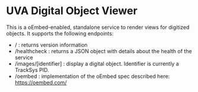 # UVA Digital Object Viewer

This is a oEmbed-enabled, standalone service to render views for digitized objects.
It supports the following endpoints:

* / : returns version information
* /healthcheck : returns a JSON object with details about the health of the service
* /images/[identifier] : display a digital object. Identifier is currently a TrackSys PID.
* /oembed : implementation of the oEmbed spec described here: https://oembed.com/

